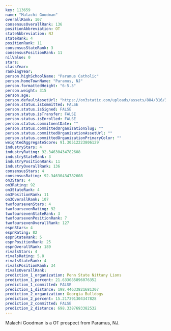 ```yaml
---
key: 113659
name: "Malachi Goodman"
overallRank: 107
consensusOverallRank: 136
positionAbbreviation: OT
stateAbbreviation: NJ
stateRank: 4
positionRank: 11
consensusStateRank: 3
consensusPositionRank: 11
nilValue: 0
stars: 
classYear: 
rankingYear: 
person.highSchoolName: "Paramus Catholic"
person.homeTownName: "Paramus, NJ"
person.formattedHeight: "6-5.5"
person.weight: 315
person.age: 
person.defaultAssetUrl: "https://on3static.com/uploads/assets/884/316/316884.jpg"
person.status.isCommitted: FALSE
person.status.isSigned: FALSE
person.status.isTransfer: FALSE
person.status.isEnrolled: FALSE
person.status.commitmentDate: ""
person.status.committedOrganizationSlug: ""
person.status.committedOrganizationAssetUrl: ""
person.status.committedOrganizationPrimaryColor: ""
weightedAggregateScore: 91.30512223806129
industryStars: 4
industryRating: 92.34630434782608
industryStateRank: 3
industryPositionRank: 11
industryOverallRank: 136
consensusStars: 4
consensusRating: 92.34630434782608
on3Stars: 4
on3Rating: 92
on3StateRank: 4
on3PositionRank: 11
on3OverallRank: 107
twofoursevenStars: 4
twofoursevenRating: 92
twofoursevenStateRank: 3
twofoursevenPositionRank: 7
twofoursevenOverallRank: 127
espnStars: 4
espnRating: 82
espnStateRank: 5
espnPositionRank: 25
espnOverallRank: 189
rivalsStars: 4
rivalsRating: 5.8
rivalsStateRank: 4
rivalsPositionRank: 34
rivalsOverallRank: 
prediction_1_organization: Penn State Nittany Lions
prediction_1_percent: 21.633085896076352
prediction_1_committed: FALSE
prediction_1_distance: 198.44633821681307
prediction_2_organization: Georgia Bulldogs
prediction_2_percent: 15.217391304347828
prediction_2_committed: FALSE
prediction_2_distance: 698.3387693382532
---
```

Malachi Goodman is a OT prospect from Paramus, NJ.